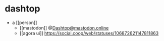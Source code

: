 # dashtop

- a [[person]]
  - [[mastodon]] @Dashtop@mastodon.online 
  - [[agora ui]] https://social.coop/web/statuses/106872621147811863

